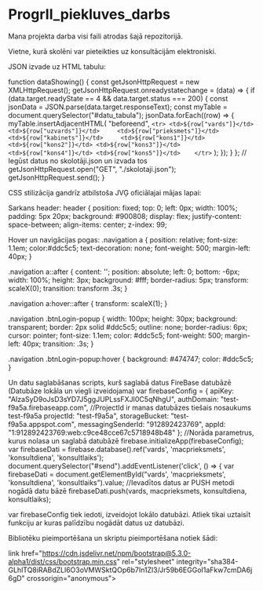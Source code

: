 # ProgrII_piekluves_darbs
Mana projekta darba visi faili atrodas šajā repozitorijā.


Vietne, kurā skolēni var pieteikties uz konsultācijām elektroniski.




JSON izvade uz HTML tabulu:

function dataShowing() {
  const getJsonHttpRequest = new XMLHttpRequest();
  getJsonHttpRequest.onreadystatechange = (data) => {
    if (data.target.readyState == 4 && data.target.status === 200) {
      const jsonData = JSON.parse(data.target.responseText);
      const myTable = document.querySelector("#datu_tabula");
      jsonData.forEach((row) => {
        myTable.insertAdjacentHTML(
          "beforeend",
          `
            <tr>
              <td>${row["vards"]}</td>    
              <td>${row["uzvards"]}</td>    
              <td>${row["prieksmets"]}</td>    
              <td>${row["kabinets"]}</td>    
              <td>${row["kons1"]}</td>   
              <td>${row["kons2"]}</td>
              <td>${row["kons3"]}</td>   
              <td>${row["kons4"]}</td>
              <td>${row["kons5"]}</td>   
            </tr>
           `
        );
      });
    }
  };
  // Iegūst datus no skolotāji.json un izvada tos
  getJsonHttpRequest.open("GET", "./skolotaji.json");
  getJsonHttpRequest.send();
}
  
  
  
  
CSS stilizācija gandrīz atbilstoša JVĢ oficiālajai mājas lapai:

Sarkans header:
header {
  position: fixed;
  top: 0;
  left: 0px;
  width: 100%;
  padding: 5px 20px;
  background: #900808;
  display: flex;
  justify-content: space-between;
  align-items: center;
  z-index: 99;
  
  Hover un navigācijas pogas:
  .navigation a {
  position: relative;
  font-size: 1.1em;
  color:#ddc5c5;
  text-decoration: none;
  font-weight: 500;
  margin-left: 40px;
}

.navigation a::after {
  content: '';
  position: absolute;
  left: 0;
  bottom: -6px;
  width: 100%;
  height: 3px;
  background: #fff;
  border-radius: 5px;
  transform: scaleX(0);
  transition: transform .3s;
}

.navigation a:hover::after {
  transform: scaleX(1);
}

.navigation .btnLogin-popup {
  width: 100px;
  height: 30px;
  background: transparent;
  border: 2px solid #ddc5c5;
  outline: none;
  border-radius: 6px;
  cursor: pointer;
  font-size: 1.1em;
  color: #ddc5c5;
  font-weight: 500;
  margin-left: 40px;
  transition: .3s;
}

.navigation .btnLogin-popup:hover {
  background: #474747;
  color: #ddc5c5;
}


Un datu saglabāšanas scripts, kurš saglabā datus FireBase datubāzē (Datubāze lokāla un viegli izveidojama)
var firebaseConfig = {
      apiKey: "AIzaSyD9oJsD3sYD7J5ggJUPLssFXJI0C5qNhgU",
      authDomain: "test-f9a5a.firebaseapp.com",
      //ProjectId ir manas datubāzes tiešais nosaukums test-f9a5a
      projectId: "test-f9a5a",
      storageBucket: "test-f9a5a.appspot.com",
      messagingSenderId: "912892423769",
      appId: "1:912892423769:web:c9ce48cce67c5718948b48"
    };
//Norāda parametrus, kurus nolasa un saglabā datubāzē
    firebase.initializeApp(firebaseConfig);
    var firebaseDati = firebase.database().ref('vards', 'macprieksmets', 'konsultdiena', 'konsultlaiks');
    document.querySelector("#send").addEventListener('click', () => {
      var firebaseDati = document.getElementById("vards', 'macprieksmets', 'konsultdiena', 'konsultlaiks").value;
      //Ievadītos datus ar PUSH metodi nogādā datu bāzē
      firebaseDati.push(vards, macprieksmets, konsultdiena, konsultlaiks);
      
var firebaseConfig tiek iedoti, izveidojot lokālo datubāzi. Atliek tikai uztaisīt funkciju ar kuras palīdzību nogādāt datus uz datubāzi.


Bibliotēku pieimportēšana un skriptu pieimportēšana notiek šādi:

link href="https://cdn.jsdelivr.net/npm/bootstrap@5.3.0-alpha1/dist/css/bootstrap.min.css" rel="stylesheet" integrity="sha384-GLhlTQ8iRABdZLl6O3oVMWSktQOp6b7In1Zl3/Jr59b6EGGoI1aFkw7cmDA6j6gD" crossorigin="anonymous">
<script src="https://www.gstatic.com/firebasejs/9.18.0/firebase-app.js"></script>
<script src="https://www.gstatic.com/firebasejs/9.18.0/firebase-database.js"></script>

